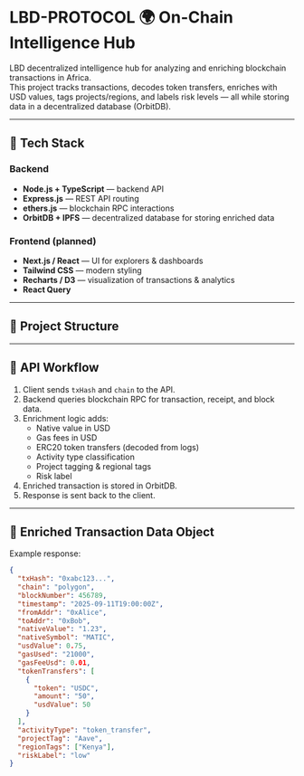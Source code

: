 # LBD-PROTOCOL 🌍 On-Chain Intelligence Hub


LBD decentralized intelligence hub for analyzing and enriching blockchain transactions in Africa.  
This project tracks transactions, decodes token transfers, enriches with USD values, tags projects/regions, and labels risk levels — all while storing data in a decentralized database (OrbitDB).

---

## 🚀 Tech Stack

### Backend
- **Node.js + TypeScript** — backend API
- **Express.js** — REST API routing
- **ethers.js** — blockchain RPC interactions
- **OrbitDB + IPFS** — decentralized database for storing enriched data

### Frontend (planned)
- **Next.js / React** — UI for explorers & dashboards
- **Tailwind CSS** — modern styling
- **Recharts / D3** — visualization of transactions & analytics
- **React Query**

---

## 📂 Project Structure


---

## 📡 API Workflow

1. Client sends `txHash` and `chain` to the API.  
2. Backend queries blockchain RPC for transaction, receipt, and block data.  
3. Enrichment logic adds:  
   - Native value in USD  
   - Gas fees in USD  
   - ERC20 token transfers (decoded from logs)  
   - Activity type classification  
   - Project tagging & regional tags  
   - Risk label  
4. Enriched transaction is stored in OrbitDB.  
5. Response is sent back to the client.

---

## 🧠 Enriched Transaction Data Object

Example response:

```json
{
  "txHash": "0xabc123...",
  "chain": "polygon",
  "blockNumber": 456789,
  "timestamp": "2025-09-11T19:00:00Z",
  "fromAddr": "0xAlice",
  "toAddr": "0xBob",
  "nativeValue": "1.23",
  "nativeSymbol": "MATIC",
  "usdValue": 0.75,
  "gasUsed": "21000",
  "gasFeeUsd": 0.01,
  "tokenTransfers": [
    {
      "token": "USDC",
      "amount": "50",
      "usdValue": 50
    }
  ],
  "activityType": "token_transfer",
  "projectTag": "Aave",
  "regionTags": ["Kenya"],
  "riskLabel": "low"
}
